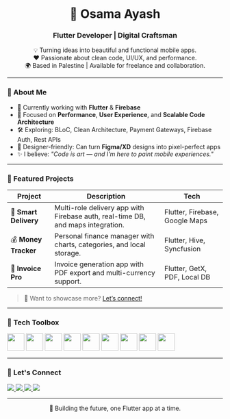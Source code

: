 <h1 align="center">🚀 Osama Ayash</h1>
<h3 align="center">Flutter Developer | Digital Craftsman</h3>

<p align="center">
  💡 Turning ideas into beautiful and functional mobile apps.<br>
  ❤️ Passionate about clean code, UI/UX, and performance.<br>
  🌍 Based in Palestine | Available for freelance and collaboration.
</p>

---

### 🧠 About Me

- 🔭 Currently working with **Flutter** & **Firebase**
- 🎯 Focused on **Performance**, **User Experience**, and **Scalable Code Architecture**
- 🛠 Exploring: BLoC, Clean Architecture, Payment Gateways, Firebase Auth, Rest APIs
- 🧩 Designer-friendly: Can turn **Figma/XD** designs into pixel-perfect apps
- ✨ I believe: *"Code is art — and I’m here to paint mobile experiences."*

---

### 🚀 Featured Projects

| Project | Description | Tech |
|--------|-------------|------|
| 📱 **Smart Delivery** | Multi-role delivery app with Firebase auth, real-time DB, and maps integration. | Flutter, Firebase, Google Maps |
| 💰 **Money Tracker** | Personal finance manager with charts, categories, and local storage. | Flutter, Hive, Syncfusion |
| 🧾 **Invoice Pro** | Invoice generation app with PDF export and multi-currency support. | Flutter, GetX, PDF, Local DB |

> 💼 Want to showcase more? [Let’s connect!](#-lets-connect)

---

### 🧰 Tech Toolbox

<p align="left">
  <img src="https://cdn.jsdelivr.net/gh/devicons/devicon/icons/flutter/flutter-original.svg" height="40" />
  <img src="https://cdn.jsdelivr.net/gh/devicons/devicon/icons/dart/dart-original.svg" height="40" />
  <img src="https://cdn.jsdelivr.net/gh/devicons/devicon/icons/firebase/firebase-plain.svg" height="40" />
  <img src="https://cdn.jsdelivr.net/gh/devicons/devicon/icons/javascript/javascript-original.svg" height="40" />
  <img src="https://cdn.jsdelivr.net/gh/devicons/devicon/icons/nodejs/nodejs-original.svg" height="40" />
  <img src="https://cdn.jsdelivr.net/gh/devicons/devicon/icons/mysql/mysql-original.svg" height="40" />
  <img src="https://cdn.jsdelivr.net/gh/devicons/devicon/icons/python/python-original.svg" height="40" />
  <img src="https://cdn.jsdelivr.net/gh/devicons/devicon/icons/figma/figma-original.svg" height="40" />
  <img src="https://cdn.jsdelivr.net/gh/devicons/devicon/icons/xd/xd-plain.svg" height="40" />
</p>

---

### 🔗 Let's Connect

<p align="left">
  <a href="https://www.instagram.com/osama.ayesh.52/" target="_blank">
    <img src="https://img.shields.io/badge/Instagram-E4405F?style=for-the-badge&logo=instagram&logoColor=white"/>
  </a>
  <a href="mailto:osayesh88@gmail.com" target="_blank">
    <img src="https://img.shields.io/badge/Gmail-D14836?style=for-the-badge&logo=gmail&logoColor=white"/>
  </a>
  <a href="https://www.linkedin.com/in/osama-ayesh-mobile-eng/" target="_blank">
    <img src="https://img.shields.io/badge/LinkedIn-0077B5?style=for-the-badge&logo=linkedin&logoColor=white"/>
  </a>
  <a href="https://www.behance.net/osamaayesh4" target="_blank">
    <img src="https://img.shields.io/badge/Behance-1769ff?style=for-the-badge&logo=behance&logoColor=white"/>
  </a>
</p>

---

<p align="center">🚀 Building the future, one Flutter app at a time.</p>
